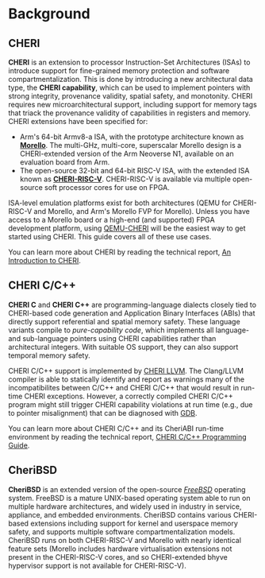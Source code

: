 # Background

## CHERI

**CHERI** is an extension to processor Instruction-Set Architectures (ISAs) to
introduce support for fine-grained memory protection and software
compartmentalization.
This is done by introducing a new architectural data type, the **CHERI
capability**, which can be used to implement pointers with strong integrity,
provenance validity, spatial safety, and monotonity.
CHERI requires new microarchitectural support, including support for memory
tags that triack the provenance validity of capabilities in registers and
memory.
CHERI extensions have been specified for:

- Arm's 64-bit Armv8-a ISA, with the prototype architecture known as
  **[Morello](https://www.arm.com/architecture/cpu/morello)**.
  The multi-GHz, multi-core, superscalar Morello design is a CHERI-extended
  version of the Arm Neoverse N1, available on an evaluation board from Arm.
- The open-source 32-bit and 64-bit RISC-V ISA, with the extended ISA known as
  **[CHERI-RISC-V](https://www.cl.cam.ac.uk/techreports/UCAM-CL-TR-951.pdf)**.
  CHERI-RISC-V is available via multiple open-source soft processor cores for
  use on FPGA.

ISA-level emulation platforms exist for both architectures (QEMU for
CHERI-RISC-V and Morello, and Arm's Morello FVP for Morello).
Unless you have access to a Morello board or a high-end (and supported) FPGA
development platform, using
[QEMU-CHERI](https://www.cl.cam.ac.uk/research/security/ctsrd/cheri/cheri-qemu.html)
will be the easiest way to get started using CHERI.
This guide covers all of these use cases.

You can learn more about CHERI by reading the technical report, [An
Introduction to
CHERI](https://www.cl.cam.ac.uk/techreports/UCAM-CL-TR-941.pdf).

## CHERI C/C++

**CHERI C** and **CHERI C++** are programming-language dialects closely tied
to CHERI-based code generation and Application Binary Interfaces (ABIs) that
directly support referential and spatial memory safety.
These language variants compile to *pure-capability code*, which implements
all language- and sub-language pointers using CHERI capabilities rather than
architectural integers.
With suitable OS support, they can also support temporal memory safety.

CHERI C/C++ support is implemented by [CHERI
LLVM](https://www.cl.cam.ac.uk/research/security/ctsrd/cheri/cheri-llvm.html).
The Clang/LLVM compiler is able to statically identify and report as warnings
many of the incompatibilites between C/C++ and CHERI C/C++ that would result in
run-time CHERI exceptions. However, a correctly compiled CHERI C/C++ program
might still trigger CHERI capability violations at run time (e.g., due to
pointer misalignment) that can be diagnosed with
[GDB](https://www.cl.cam.ac.uk/research/security/ctsrd/cheri/cheri-software.html).

You can learn more about CHERI C/C++ and its CheriABI run-time environment by
reading the technical report, [CHERI C/C++ Programming
Guide](https://www.cl.cam.ac.uk/techreports/UCAM-CL-TR-947.pdf).

## CheriBSD

**CheriBSD** is an extended version of the open-source
*[FreeBSD](https://www.freebsd.org/)* operating system.
FreeBSD is a mature UNIX-based operating system able to run on multiple
hardware architectures, and widely used in industry in service, appliance, and
embedded environments.
CheriBSD contains various CHERI-based extensions including support for kernel
and userspace memory safety, and supports multiple software
compartmentalization models.
CheriBSD runs on both CHERI-RISC-V and Morello with nearly identical feature
sets (Morello includes hardware virtualisation extensions not present in the
CHERI-RISC-V cores, and so CHERI-extended bhyve hypervisor support is not
available for CHERI-RISC-V).
